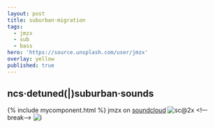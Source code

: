 ```yaml
---
layout: post
title: suburban·migration
tags:
  - jmzx
  - sub
  - bass
hero: 'https://source.unsplash.com/user/jmzx'
overlay: yellow
published: true
---
```

## ncs·detuned(|)suburban·sounds
{% include mycomponent.html %}
jmzx on [soundcloud](https://www.soundcloud.com/jmzx/dealin-minds-preview)
![sc@2x](https://user-images.githubusercontent.com/1854925/89157177-494fd200-d596-11ea-9549-4ea8c55098f4.png)
<!–-break-–>
![i](https://xjmzx.github.io/uploads/me3.png)
